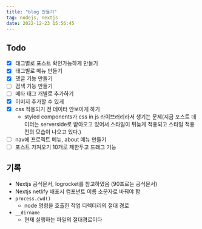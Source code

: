 ```yaml
---
title: "blog 만들기"
tag: nodejs, nextjs
date: 2022-12-23 15:56:45
---
```


## Todo

- [x] 태그별로 포스트 확인가능하게 만들기
- [x] 태그별로 메뉴 만들기
- [x] 댓글 기능 만들기
- [ ] 검색 기능 만들기
- [ ] 메타 태그 개별로 추가하기
- [x] 이미지 추가할 수 있게
- [x] css 적용되기 전 데이터 안보이게 하기
  - styled components가 css in js 라이브러리라서 생기는 문제(지금 포스트 데이터는 serverside로 받아오고 있어서 스타일이 뒤늦게 적용되고 스타일 적용전의 모습이 나오고 있다.)
- [ ] nav에 프로젝트 메뉴, about 메뉴 만들기
- [ ] 포스트 가져오기 10개로 제한두고 드래그 기능

## 기록

- Nextjs 공식문서, logrocket를 참고하였음 (90프로는 공식문서)
- Nextjs netlify 배포시 컴포넌트 이름 소문자로 바꿔야 함
- `process.cwd()`
  - node 명령을 호출한 작업 디렉터리의 절대 경로
- `__dirname`
  - 현재 실행하는 파일의 절대경로이다
